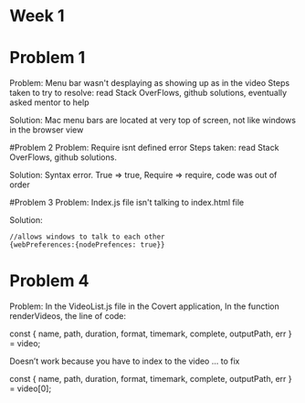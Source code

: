 # Week 1
# Problem 1 
Problem: Menu bar wasn't desplaying as showing up as in the video 
Steps taken to try to resolve: read Stack OverFlows, github solutions, eventually asked mentor to help 

Solution: Mac menu bars are located at very top of screen, not like windows in the browser view 

#Problem 2 
Problem: Require isnt defined error 
Steps taken: read Stack OverFlows, github solutions. 

Solution: Syntax error. True => true, Require => require, code was out of order 

#Problem 3 
Problem: Index.js file isn't talking to index.html file 

Solution: 

	//allows windows to talk to each other
	{webPreferences:{nodePrefences: true}}
	
	
		

# Problem 4 
Problem: In the VideoList.js file in the Covert application, In the function renderVideos, the line of code:

const { name, path, duration, format, timemark, complete, outputPath, err } = video;

Doesn’t work because you have to index to the video
… to fix 

const { name, path, duration, format, timemark, complete, outputPath, err } = video[0];